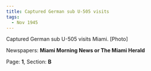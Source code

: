 ```yaml
---  
title: Captured German sub U-505 visits  
tags:  
  - Nov 1945  
---  
```

  
Captured German sub U-505 visits Miami. [Photo]  
  
Newspapers: **Miami Morning News or The Miami Herald**  
  
Page: **1**, Section: **B** 
